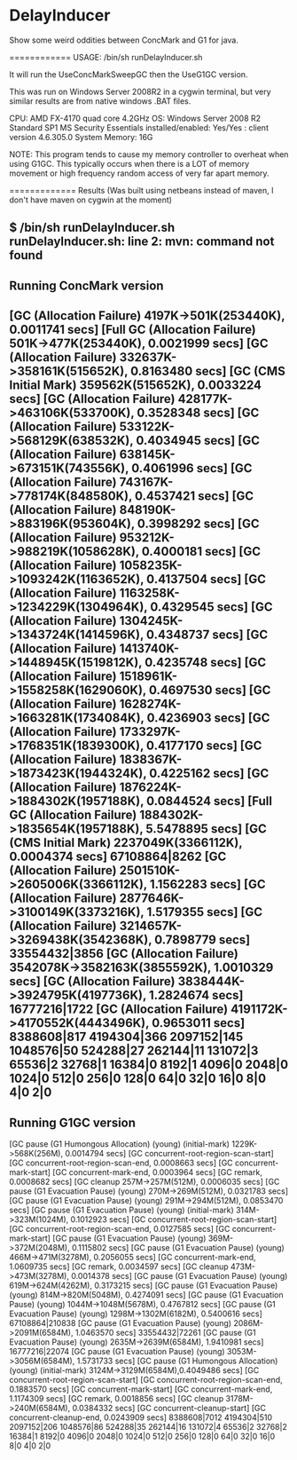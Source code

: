 DelayInducer
============

Show some weird oddities between ConcMark and G1 for java.

============
USAGE: /bin/sh runDelayInducer.sh

It will run the UseConcMarkSweepGC then the UseG1GC version.

This was run on Windows Server 2008R2 in a cygwin terminal, but very similar results are from native windows .BAT files.

CPU: AMD FX-4170 quad core 4.2GHz
OS: Windows Server 2008 R2 Standard SP1
MS Security Essentials installed/enabled: Yes/Yes : client version 4.6.305.0
System Memory: 16G

NOTE: This program tends to cause my memory controller to overheat when using G1GC. This typically occurs when there is a LOT of memory movement or high frequency random access of very far apart memory.



=============
Results (Was built using netbeans instead of maven, I don't have maven on cygwin at the moment)

$ /bin/sh runDelayInducer.sh
runDelayInducer.sh: line 2: mvn: command not found
-----------------------------
Running ConcMark version
-----------------------------

[GC (Allocation Failure)  4197K->501K(253440K), 0.0011741 secs]
[Full GC (Allocation Failure)  501K->477K(253440K), 0.0021999 secs]
[GC (Allocation Failure)  332637K->358161K(515652K), 0.8163480 secs]
[GC (CMS Initial Mark)  359562K(515652K), 0.0033224 secs]
[GC (Allocation Failure)  428177K->463106K(533700K), 0.3528348 secs]
[GC (Allocation Failure)  533122K->568129K(638532K), 0.4034945 secs]
[GC (Allocation Failure)  638145K->673151K(743556K), 0.4061996 secs]
[GC (Allocation Failure)  743167K->778174K(848580K), 0.4537421 secs]
[GC (Allocation Failure)  848190K->883196K(953604K), 0.3998292 secs]
[GC (Allocation Failure)  953212K->988219K(1058628K), 0.4000181 secs]
[GC (Allocation Failure)  1058235K->1093242K(1163652K), 0.4137504 secs]
[GC (Allocation Failure)  1163258K->1234229K(1304964K), 0.4329545 secs]
[GC (Allocation Failure)  1304245K->1343724K(1414596K), 0.4348737 secs]
[GC (Allocation Failure)  1413740K->1448945K(1519812K), 0.4235748 secs]
[GC (Allocation Failure)  1518961K->1558258K(1629060K), 0.4697530 secs]
[GC (Allocation Failure)  1628274K->1663281K(1734084K), 0.4236903 secs]
[GC (Allocation Failure)  1733297K->1768351K(1839300K), 0.4177170 secs]
[GC (Allocation Failure)  1838367K->1873423K(1944324K), 0.4225162 secs]
[GC (Allocation Failure)  1876224K->1884302K(1957188K), 0.0844524 secs]
[Full GC (Allocation Failure)  1884302K->1835654K(1957188K), 5.5478895 secs]
[GC (CMS Initial Mark)  2237049K(3366112K), 0.0004374 secs]
67108864|8262
[GC (Allocation Failure)  2501510K->2605006K(3366112K), 1.1562283 secs]
[GC (Allocation Failure)  2877646K->3100149K(3373216K), 1.5179355 secs]
[GC (Allocation Failure)  3214657K->3269438K(3542368K), 0.7898779 secs]
33554432|3856
[GC (Allocation Failure)  3542078K->3582163K(3855592K), 1.0010329 secs]
[GC (Allocation Failure)  3838444K->3924795K(4197736K), 1.2824674 secs]
16777216|1722
[GC (Allocation Failure)  4191172K->4170552K(4443496K), 0.9653011 secs]
8388608|817
4194304|366
2097152|145
1048576|50
524288|27
262144|11
131072|3
65536|2
32768|1
16384|0
8192|1
4096|0
2048|0
1024|0
512|0
256|0
128|0
64|0
32|0
16|0
8|0
4|0
2|0
-----------------------------
Running G1GC version
-----------------------------

[GC pause (G1 Humongous Allocation) (young) (initial-mark) 1229K->568K(256M), 0.0014794 secs]
[GC concurrent-root-region-scan-start]
[GC concurrent-root-region-scan-end, 0.0008663 secs]
[GC concurrent-mark-start]
[GC concurrent-mark-end, 0.0003964 secs]
[GC remark, 0.0008682 secs]
[GC cleanup 257M->257M(512M), 0.0006035 secs]
[GC pause (G1 Evacuation Pause) (young) 270M->269M(512M), 0.0321783 secs]
[GC pause (G1 Evacuation Pause) (young) 291M->294M(512M), 0.0853470 secs]
[GC pause (G1 Evacuation Pause) (young) (initial-mark) 314M->323M(1024M), 0.1012923 secs]
[GC concurrent-root-region-scan-start]
[GC concurrent-root-region-scan-end, 0.0127585 secs]
[GC concurrent-mark-start]
[GC pause (G1 Evacuation Pause) (young) 369M->372M(2048M), 0.1115802 secs]
[GC pause (G1 Evacuation Pause) (young) 466M->471M(3278M), 0.2056055 secs]
[GC concurrent-mark-end, 1.0609735 secs]
[GC remark, 0.0034597 secs]
[GC cleanup 473M->473M(3278M), 0.0014378 secs]
[GC pause (G1 Evacuation Pause) (young) 619M->624M(4262M), 0.3173215 secs]
[GC pause (G1 Evacuation Pause) (young) 814M->820M(5048M), 0.4274091 secs]
[GC pause (G1 Evacuation Pause) (young) 1044M->1048M(5678M), 0.4767812 secs]
[GC pause (G1 Evacuation Pause) (young) 1298M->1302M(6182M), 0.5400616 secs]
67108864|210838
[GC pause (G1 Evacuation Pause) (young) 2086M->2091M(6584M), 1.0463570 secs]
33554432|72261
[GC pause (G1 Evacuation Pause) (young) 2635M->2639M(6584M), 1.9410981 secs]
16777216|22074
[GC pause (G1 Evacuation Pause) (young) 3053M->3056M(6584M), 1.5731733 secs]
[GC pause (G1 Humongous Allocation) (young) (initial-mark) 3124M->3129M(6584M),0.4049486 secs]
[GC concurrent-root-region-scan-start]
[GC concurrent-root-region-scan-end, 0.1883570 secs]
[GC concurrent-mark-start]
[GC concurrent-mark-end, 1.1174309 secs]
[GC remark, 0.0018856 secs]
[GC cleanup 3178M->240M(6584M), 0.0384332 secs]
[GC concurrent-cleanup-start]
[GC concurrent-cleanup-end, 0.0243909 secs]
8388608|7012
4194304|510
2097152|206
1048576|86
524288|35
262144|16
131072|4
65536|2
32768|2
16384|1
8192|0
4096|0
2048|0
1024|0
512|0
256|0
128|0
64|0
32|0
16|0
8|0
4|0
2|0